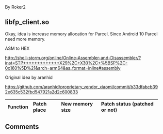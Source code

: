 By Roker2

## libfp_client.so

Okay, idea is increase memory allocation for Parcel. Since Android 10 Parcel need more memory.

ASM to HEX

http://shell-storm.org/online/Online-Assembler-and-Disassembler/?inst=STP+++++++++++++X29%2C+X30%2C+%5BSP%2C-0x160%5D%21&arch=arm64&as_format=inline#assembly

Original idea by aranhid

https://github.com/aranhid/proprietary_vendor_xiaomi/commit/b33dfabcb392e635c532fbd547921a2d2c600833

| Function                             | Patch place | New memory size | Patch status (patched or not) |
| :----------------------------------- | :---------- | :-------------- | :---------------------------- |

## Comments ##